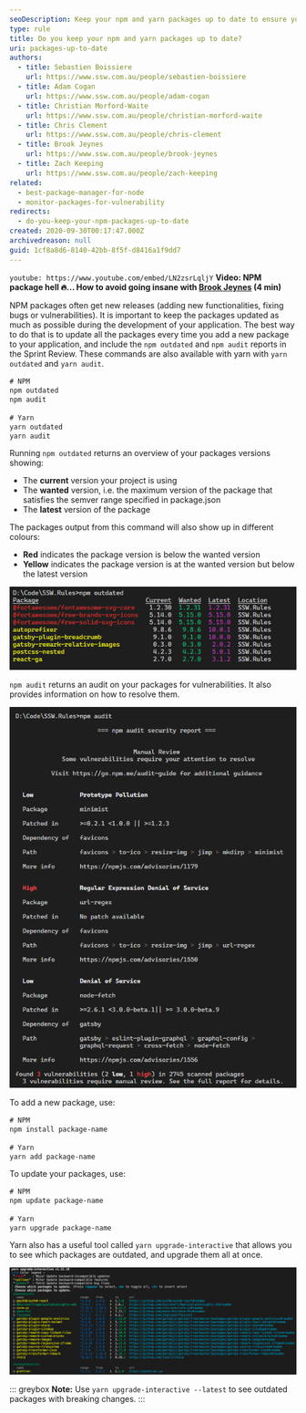 ```yaml
---
seoDescription: Keep your npm and yarn packages up to date to ensure your application's security and functionality.
type: rule
title: Do you keep your npm and yarn packages up to date?
uri: packages-up-to-date
authors:
  - title: Sebastien Boissiere
    url: https://www.ssw.com.au/people/sebastien-boissiere
  - title: Adam Cogan
    url: https://www.ssw.com.au/people/adam-cogan
  - title: Christian Morford-Waite
    url: https://www.ssw.com.au/people/christian-morford-waite
  - title: Chris Clement
    url: https://www.ssw.com.au/people/chris-clement
  - title: Brook Jeynes
    url: https://www.ssw.com.au/people/brook-jeynes
  - title: Zach Keeping
    url: https://www.ssw.com.au/people/zach-keeping
related:
  - best-package-manager-for-node
  - monitor-packages-for-vulnerability
redirects:
  - do-you-keep-your-npm-packages-up-to-date
created: 2020-09-30T00:17:47.000Z
archivedreason: null
guid: 1cf8a8d6-8140-42bb-8f5f-d8416a1f9dd7
---
```


`youtube: https://www.youtube.com/embed/LN2zsrLqljY`
**Video: NPM package hell 🔥... How to avoid going insane with [Brook Jeynes](https://ssw.com.au/people/brook-jeynes/) (4 min)**

NPM packages often get new releases (adding new functionalities, fixing bugs or vulnerabilities). It is important to keep the packages updated as much as possible during the development of your application. The best way to do that is to update all the packages every time you add a new package to your application, and include the `npm outdated` and `npm audit` reports in the Sprint Review. These commands are also available with yarn with `yarn outdated` and `yarn audit`.

```shell
# NPM
npm outdated
npm audit

# Yarn
yarn outdated
yarn audit
```

<!--endintro-->

Running `npm outdated` returns an overview of your packages versions showing:

* The **current** version your project is using
* The **wanted** version, i.e. the maximum version of the package that satisfies the semver range specified in package.json
* The **latest** version of the package

The packages output from this command will also show up in different colours:

* **Red** indicates the package version is below the wanted version
* **Yellow** indicates the package version is at the wanted version but below the latest version

![Figure: Use 'npm outdated'](npm_outdated.png)

`npm audit` returns an audit on your packages for vulnerabilities. It also provides information on how to resolve them.

![Figure: Use 'npm audit' to discover vulnerabilities in your application](npm_audit.png)

To add a new package, use:

```shell
# NPM
npm install package-name

# Yarn
yarn add package-name
```

To update your packages, use:

```shell
# NPM
npm update package-name

# Yarn
yarn upgrade package-name
```

Yarn also has a useful tool called `yarn upgrade-interactive` that allows you to see which packages are outdated, and upgrade them all at once.

![Figure: Using yarn upgrade-interactive](upgrade-interactive.png)

::: greybox
**Note:** Use `yarn upgrade-interactive --latest` to see outdated packages with breaking changes.
:::
